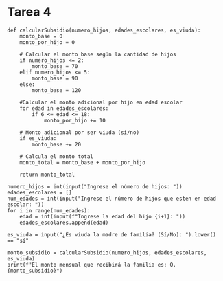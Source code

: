 # Tarea 4
    def calcularSubsidio(numero_hijos, edades_escolares, es_viuda):
        monto_base = 0
        monto_por_hijo = 0

        # Calcular el monto base según la cantidad de hijos
        if numero_hijos <= 2:
            monto_base = 70
        elif numero_hijos <= 5:
            monto_base = 90
        else:
            monto_base = 120

        #Calcular el monto adicional por hijo en edad escolar
        for edad in edades_escolares:
            if 6 <= edad <= 18:
                monto_por_hijo += 10

        # Monto adicional por ser viuda (si/no)
        if es_viuda:
            monto_base += 20

        # Calcula el monto total
        monto_total = monto_base + monto_por_hijo

        return monto_total

    numero_hijos = int(input("Ingrese el número de hijos: "))
    edades_escolares = []
    num_edades = int(input("Ingrese el número de hijos que esten en edad escolar: "))
    for i in range(num_edades):
        edad = int(input(f"Ingrese la edad del hijo {i+1}: "))
        edades_escolares.append(edad)

    es_viuda = input("¿Es viuda la madre de familia? (Sí/No): ").lower() == "sí"

    monto_subsidio = calcularSubsidio(numero_hijos, edades_escolares, es_viuda)
    print(f"El monto mensual que recibirá la familia es: Q.{monto_subsidio}")
